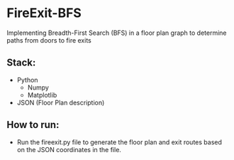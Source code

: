 # FireExit-BFS
Implementing Breadth-First Search (BFS) in a floor plan graph to determine paths from doors to fire exits

## Stack:
- Python
    - Numpy
    - Matplotlib
- JSON (Floor Plan description)

## How to run:
- Run the fireexit.py file to generate the floor plan and exit routes based on the JSON coordinates in the file.
